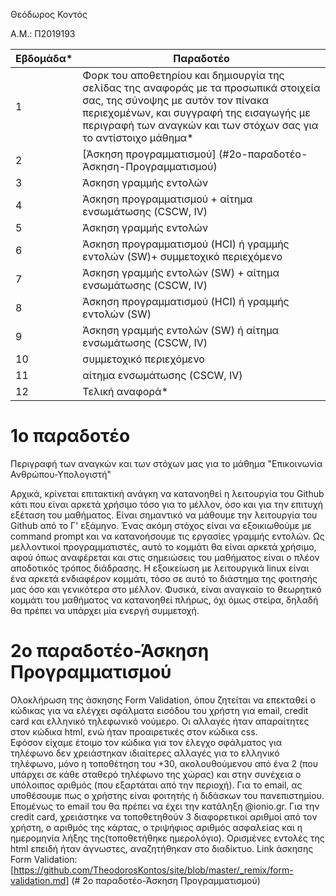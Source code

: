 Θεόδωρος Κοντός

Α.Μ.: Π2019193

| Εβδομάδα* | Παραδοτέο | 
| --- | --- | 
| 1 | Φορκ του αποθετηρίου και δημιουργία της σελίδας της αναφοράς με τα προσωπικά στοιχεία σας, της σύνοψης με αυτόν τον πίνακα περιεχομένων, και συγγραφή της εισαγωγής με περιγραφή των αναγκών και των στόχων σας για το αντίστοιχο μάθημα* | 
| 2 | [Άσκηση προγραμματισμού] (#2ο-παραδοτέο-Άσκηση-Προγραμματισμού) |  
| 3 | Άσκηση γραμμής εντολών | 
| 4 | Άσκηση προγραμματισμού + αίτημα ενσωμάτωσης (CSCW, IV) | 
| 5 | Άσκηση γραμμής εντολών | 
| 6 | Άσκηση προγραμματισμού (HCI) ή γραμμής εντολών (SW)+ συμμετοχικό περιεχόμενο | 
| 7 | Άσκηση γραμμής εντολών (SW) + αίτημα ενσωμάτωσης (CSCW, IV) | 
| 8 | Άσκηση προγραμματισμού (HCI) ή γραμμής εντολών (SW) | 
| 9 | Άσκηση γραμμής εντολών (SW) ή αίτημα ενσωμάτωσης (CSCW, IV) | 
| 10 | συμμετοχικό περιεχόμενο | 
| 11 | αίτημα ενσωμάτωσης (CSCW, IV) | 
| 12 | Τελική αναφορά* | 

# 1ο παραδοτέο
Περιγραφή των αναγκών και των στόχων μας για το μάθημα "Επικοινωνία Ανθρώπου-Υπολογιστή"

Αρχικά, κρίνεται επιτακτική ανάγκη να κατανοηθεί η λειτουργία του Github κάτι που είναι αρκετά χρήσιμο τόσο για το μέλλον, όσο και για την επιτυχή εξέταση του μαθήματος.
Είναι σημαντικό να μάθουμε την λειτουργία του Github από το Γ' εξάμηνο.
Ένας ακόμη στόχος είναι να εξοικιωθούμε με command prompt και να κατανοήσουμε τις εργασίες γραμμής εντολών. Ως μελλοντικοί προγραμματιστές, αυτό το κομμάτι θα είναι αρκετά χρήσιμο, αφού όπως αναφέρεται και στις σημειώσεις του μαθήματος είναι ο πλέον αποδοτικός τρόπος διάδρασης. Η εξοικείωση με λειτουργικά linux είναι ένα αρκετά ενδιαφέρον κομμάτι, τόσο σε αυτό το διάστημα της φοιτησής μας όσο και γενικότερα στο μέλλον. 
Φυσικά, είναι αναγκαίο το θεωρητικό κομμάτι του μαθήματος να κατανοηθεί πλήρως, όχι όμως στείρα, δηλαδή θα πρέπει να υπάρχει μία ενεργή συμμετοχή. 

# 2ο παραδοτέο-Άσκηση Προγραμματισμού
Ολοκλήρωση της άσκησης Form Validation, όπου ζητείται να επεκταθεί ο κώδικας για να ελέγχει σφάλματα εισόδου του χρήστη για email, credit card και ελληνικό τηλεφωνικό νούμερο. Οι αλλαγές ήταν απαραίτητες στον κώδικα html, ενώ ήταν προαιρετικές στον κώδικα css.  
Εφόσον είχαμε έτοιμο τον κώδικα για τον έλεγχο σφάλματος για τηλέφωνο δεν χρειάστηκαν ιδιαίτερες αλλαγές για το ελληνικό τηλέφωνο, μόνο η τοποθέτηση του +30, ακολουθούμενου από ένα 2 (που υπάρχει σε κάθε σταθερό τηλέφωνο της χώρας) και στην συνέχεια ο υπόλοιπος αριθμός (που εξαρτάται από την περιοχή). Για το email, ας υποθέσουμε πως ο χρήστης είναι φοιτητής ή διδάσκων του πανεπιστημίου. Επομένως το email του θα πρέπει να έχει την κατάληξη @ionio.gr. Για την credit card, χρειάστηκε να τοποθετηθούν 3 διαφορετικοί αριθμοί από τον χρήστη, ο αριθμός της κάρτας, ο τριψήφιος αριθμός ασφαλείας και η ημερομηνία λήξης της(τοποθετήθηκε ημερολόγιο). Ορισμένες εντολές της html επειδή ήταν άγνωστες, αναζητήθηκαν στο διαδίκτυο. 
Link άσκησης Form Validation: [https://github.com/TheodorosKontos/site/blob/master/_remix/form-validation.md] (# 2ο παραδοτέο-Άσκηση Προγραμματισμού)





